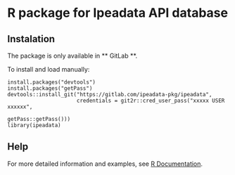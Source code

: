 # R package for Ipeadata API database 

## Instalation

The package is only available in ** GitLab **. 

To install and load manually:

```{r eval=FALSE}
install.packages("devtools")
install.packages("getPass")
devtools::install_git("https://gitlab.com/ipeadata-pkg/ipeadata", 
                      credentials = git2r::cred_user_pass("xxxxx USER xxxxxx", 
                                                          getPass::getPass()))
library(ipeadata)
````

## Help

For more detailed information and examples, see [R Documentation](https://drive.google.com/open?id=1UPR2FZrslwlmQ448OOTNWNju5vkGBfFk).
